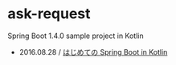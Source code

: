 # ask-request
Spring Boot 1.4.0 sample project in Kotlin

- 2016.08.28 / [はじめての Spring Boot in Kotlin](http://nosix.hatenablog.com/entry/2016/08/28/223200)
